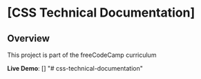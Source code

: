 # [CSS Technical Documentation]

## Overview 

This project is part of the freeCodeCamp curriculum

**Live Demo**: []
"# css-technical-documentation" 
